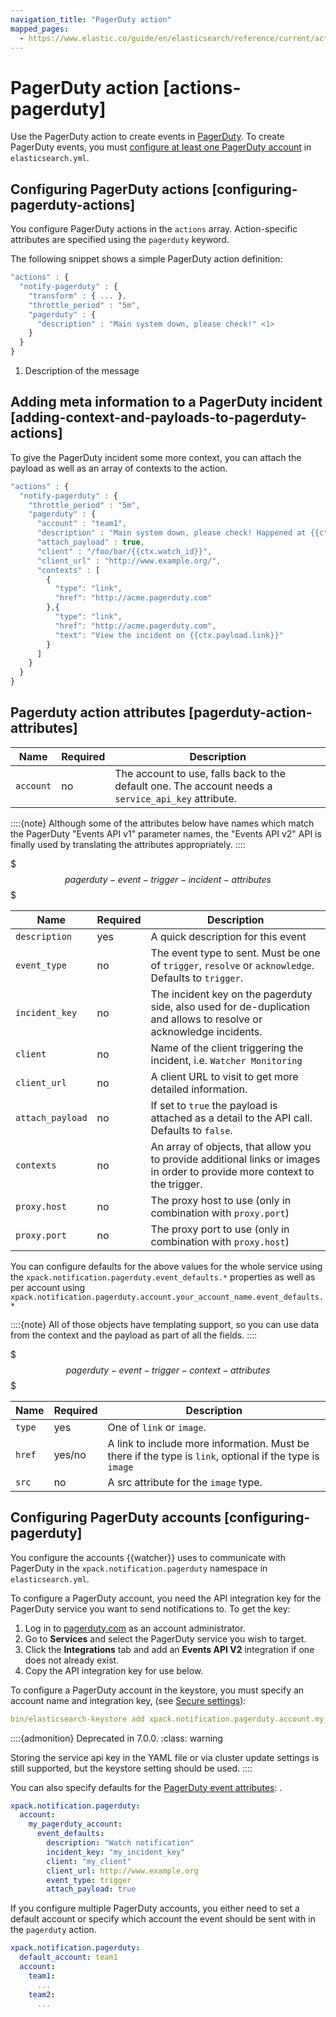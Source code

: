 ```yaml
---
navigation_title: "PagerDuty action"
mapped_pages:
  - https://www.elastic.co/guide/en/elasticsearch/reference/current/actions-pagerduty.html
---
```


# PagerDuty action [actions-pagerduty]

Use the PagerDuty action to create events in [ PagerDuty](https://pagerduty.com/). To create PagerDuty events, you must [configure at least one PagerDuty account](#configuring-pagerduty) in `elasticsearch.yml`.

## Configuring PagerDuty actions [configuring-pagerduty-actions]

You configure PagerDuty actions in the `actions` array. Action-specific attributes are specified using the `pagerduty` keyword.

The following snippet shows a simple PagerDuty action definition:

```js
"actions" : {
  "notify-pagerduty" : {
    "transform" : { ... },
    "throttle_period" : "5m",
    "pagerduty" : {
      "description" : "Main system down, please check!" <1>
    }
  }
}
```

1. Description of the message

## Adding meta information to a PagerDuty incident [adding-context-and-payloads-to-pagerduty-actions]

To give the PagerDuty incident some more context, you can attach the payload as well as an array of contexts to the action.

```js
"actions" : {
  "notify-pagerduty" : {
    "throttle_period" : "5m",
    "pagerduty" : {
      "account" : "team1",
      "description" : "Main system down, please check! Happened at {{ctx.execution_time}}",
      "attach_payload" : true,
      "client" : "/foo/bar/{{ctx.watch_id}}",
      "client_url" : "http://www.example.org/",
      "contexts" : [
        {
          "type": "link",
          "href": "http://acme.pagerduty.com"
        },{
          "type": "link",
          "href": "http://acme.pagerduty.com",
          "text": "View the incident on {{ctx.payload.link}}"
        }
      ]
    }
  }
}
```

## Pagerduty action attributes [pagerduty-action-attributes]

| Name | Required | Description |
| --- | --- | --- |
| `account` | no | The account to use, falls back to the default one.                            The account needs a `service_api_key` attribute. |

::::{note}
Although some of the attributes below have names which match the PagerDuty "Events API v1" parameter names, the "Events API v2" API is finally used by translating the attributes appropriately.
::::

$$$pagerduty-event-trigger-incident-attributes$$$

| Name | Required | Description |
| --- | --- | --- |
| `description` | yes | A quick description for this event |
| `event_type` | no | The event type to sent. Must be one of `trigger`,                                `resolve` or `acknowledge`. Defaults to `trigger`. |
| `incident_key` | no | The incident key on the pagerduty side, also used                                for de-duplication and allows to resolve or acknowledge                                incidents. |
| `client` | no | Name of the client triggering the incident, i.e.                                `Watcher Monitoring` |
| `client_url` | no | A client URL to visit to get more detailed information. |
| `attach_payload` | no | If set to `true` the payload is attached as a detail                                to the API call. Defaults to `false`. |
| `contexts` | no | An array of objects, that allow you to provide                                additional links or images in order to provide more                                context to the trigger. |
| `proxy.host` | no | The proxy host to use (only in combination with `proxy.port`) |
| `proxy.port` | no | The proxy port to use (only in combination with `proxy.host`) |

You can configure defaults for the above values for the whole service using the `xpack.notification.pagerduty.event_defaults.*` properties as well as per account using `xpack.notification.pagerduty.account.your_account_name.event_defaults.*`

::::{note}
All of those objects have templating support, so you can use data from the context and the payload as part of all the fields.
::::

$$$pagerduty-event-trigger-context-attributes$$$

| Name | Required | Description |
| --- | --- | --- |
| `type` | yes | One of `link` or `image`. |
| `href` | yes/no | A link to include more information. Must be there if the                      type is `link`, optional if the type is `image` |
| `src` | no | A src attribute for the `image` type. |

## Configuring PagerDuty accounts [configuring-pagerduty]

You configure the accounts {{watcher}} uses to communicate with PagerDuty in the `xpack.notification.pagerduty` namespace in `elasticsearch.yml`.

To configure a PagerDuty account, you need the API integration key for the PagerDuty service you want to send notifications to. To get the key:

1. Log in to [pagerduty.com](http://pagerduty.com) as an account administrator.
2. Go to **Services** and select the PagerDuty service you wish to target.
3. Click the **Integrations** tab and add an **Events API V2** integration if one does not already exist.
4. Copy the API integration key for use below.

To configure a PagerDuty account in the keystore, you must specify an account name and integration key, (see [Secure settings](../../../deploy-manage/security/secure-settings.md)):

```yaml
bin/elasticsearch-keystore add xpack.notification.pagerduty.account.my_pagerduty_account.secure_service_api_key
```

::::{admonition} Deprecated in 7.0.0.
:class: warning

Storing the service api key in the YAML file or via cluster update settings is still supported, but the keystore setting should be used.
::::

You can also specify defaults for the [PagerDuty event attributes](#pagerduty-event-trigger-incident-attributes): .

```yaml
xpack.notification.pagerduty:
  account:
    my_pagerduty_account:
      event_defaults:
        description: "Watch notification"
        incident_key: "my_incident_key"
        client: "my_client"
        client_url: http://www.example.org
        event_type: trigger
        attach_payload: true
```

If you configure multiple PagerDuty accounts, you either need to set a default account or specify which account the event should be sent with in the `pagerduty` action.

```yaml
xpack.notification.pagerduty:
  default_account: team1
  account:
    team1:
      ...
    team2:
      ...
```
